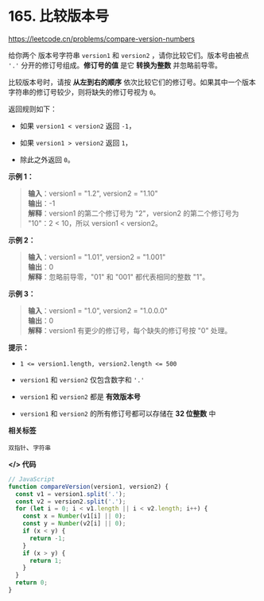 # 165. 比较版本号

https://leetcode.cn/problems/compare-version-numbers

给你两个 版本号字符串 `version1` 和 `version2` ，请你比较它们。版本号由被点 `'.'` 分开的修订号组成。**修订号的值** 是它 **转换为整数** 并忽略前导零。

比较版本号时，请按 **从左到右的顺序** 依次比较它们的修订号。如果其中一个版本字符串的修订号较少，则将缺失的修订号视为 `0`。

返回规则如下：

- 如果 `version1 < version2` 返回 `-1`，

- 如果 `version1 > version2` 返回 `1`，

- 除此之外返回 `0`。

**示例 1：**

> **输入**：version1 = "1.2", version2 = "1.10"<br>
**输出**：-1<br>
**解释**：version1 的第二个修订号为 "2"，version2 的第二个修订号为 "10"：2 < 10，所以 version1 < version2。

**示例 2：**

> **输入**：version1 = "1.01", version2 = "1.001"<br>
**输出**：0<br>
**解释**：忽略前导零，"01" 和 "001" 都代表相同的整数 "1"。

**示例 3：**

> **输入**：version1 = "1.0", version2 = "1.0.0.0"<br>
**输出**：0<br>
**解释**：version1 有更少的修订号，每个缺失的修订号按 "0" 处理。

**提示：**

- `1 <= version1.length, version2.length <= 500`

- `version1` 和 `version2` 仅包含数字和 `'.'`

- `version1` 和 `version2` 都是 **有效版本号**

- `version1` 和 `version2` 的所有修订号都可以存储在 **32 位整数** 中

**相关标签**

`双指针`、`字符串`

**</> 代码**

```js
// JavaScript
function compareVersion(version1, version2) {
  const v1 = version1.split('.');
  const v2 = version2.split('.');
  for (let i = 0; i < v1.length || i < v2.length; i++) {
    const x = Number(v1[i] || 0);
    const y = Number(v2[i] || 0);
    if (x < y) {
      return -1;
    }
    if (x > y) {
      return 1;
    }
  }
  return 0;
}
```
